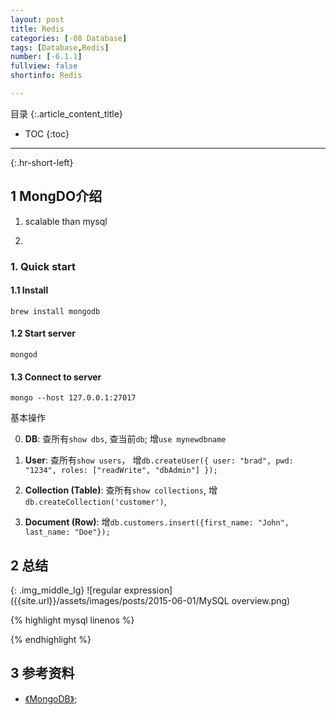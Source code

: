 ```yaml
---
layout: post
title: Redis
categories: [-08 Database]
tags: [Database,Redis]
number: [-6.1.1]
fullview: false
shortinfo: Redis

---
```

目录
{:.article_content_title}


* TOC
{:toc}

---
{:.hr-short-left}

## 1 MongDO介绍 ##

1. scalable than mysql

2. 

### 1. Quick start

#### 1.1 Install

`brew install mongodb`

#### 1.2 Start server

`mongod`

#### 1.3 Connect to server

`mongo --host 127.0.0.1:27017`

基本操作

0. **DB**: 查所有`show dbs`, 查当前`db`; 增`use mynewdbname`

1. **User**: 查所有`show users`， 增```db.createUser({
  user: "brad",
  pwd: "1234",
  roles: ["readWrite", "dbAdmin"]
});```

2. **Collection (Table)**: 查所有`show collections`, 增`db.createCollection('customer')`,

3. **Document (Row)**: 增`db.customers.insert({first_name: "John", last_name: "Doe"});`

## 2 总结

{: .img_middle_lg}
![regular expression]({{site.url}}/assets/images/posts/2015-06-01/MySQL overview.png)

{% highlight mysql linenos %}

{% endhighlight %}



## 3 参考资料 ##
- [《MongoDB》](https://www.mongodb.com/cn);






